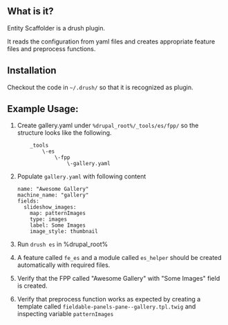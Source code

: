 ## What is it?
Entity Scaffolder is a drush plugin.

It reads the configuration from yaml files and creates appropriate feature files and preprocess functions.

## Installation
Checkout the code in `~/.drush/` so that it is recognized as plugin.

## Example Usage:
1. Create gallery.yaml under `%drupal_root%/_tools/es/fpp/` so the structure looks like the following.

    ```
        _tools
            \-es
                \-fpp
                    \-gallery.yaml
    ```

2. Populate `gallery.yaml` with following content

    ```
    name: "Awesome Gallery"
    machine_name: "gallery"
    fields:
      slideshow_images:
        map: patternImages
        type: images
        label: Some Images
        image_style: thumbnail
    ```

3. Run `drush es` in %drupal_root%
4. A feature called `fe_es` and a module called `es_helper` should be created automatically with required files.
5. Verify that the FPP called "Awesome Gallery" with "Some Images" field is created.
6. Verify that preprocess function works as expected by creating a template called `fieldable-panels-pane--gallery.tpl.twig` and inspecting variable `patternImages`


